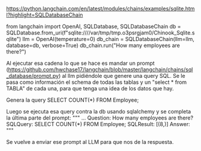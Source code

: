 https://python.langchain.com/en/latest/modules/chains/examples/sqlite.html?highlight=SQLDatabaseChain

from langchain import OpenAI, SQLDatabase, SQLDatabaseChain
db = SQLDatabase.from_uri(f"sqlite:////var/tmp/tmp.o3psrgjam0/Chinook_Sqlite.sqlite")
llm = OpenAI(temperature=0)
db_chain = SQLDatabaseChain(llm=llm, database=db, verbose=True)
db_chain.run("How many employees are there?")

Al ejecutar esa cadena lo que se hace es mandar un prompt (https://github.com/hwchase17/langchain/blob/master/langchain/chains/sql_database/prompt.py) al llm pidiéndole que genere una query SQL.
Se le pasa como información el schema de todas las tablas y un "select * from TABLA" de cada una, para que tenga una idea de los datos que hay.


Genera la query
SELECT COUNT(*) FROM Employee;

Luego se ejecuta esa query contra la db usando sqlalchemy y se completa la última parte del prompt:
"""
...
Question: How many employees are there?
SQLQuery: SELECT COUNT(*) FROM Employee;
SQLResult: [(8,)]
Answer:
"""

Se vuelve a enviar ese prompt al LLM para que nos de la respuesta.

